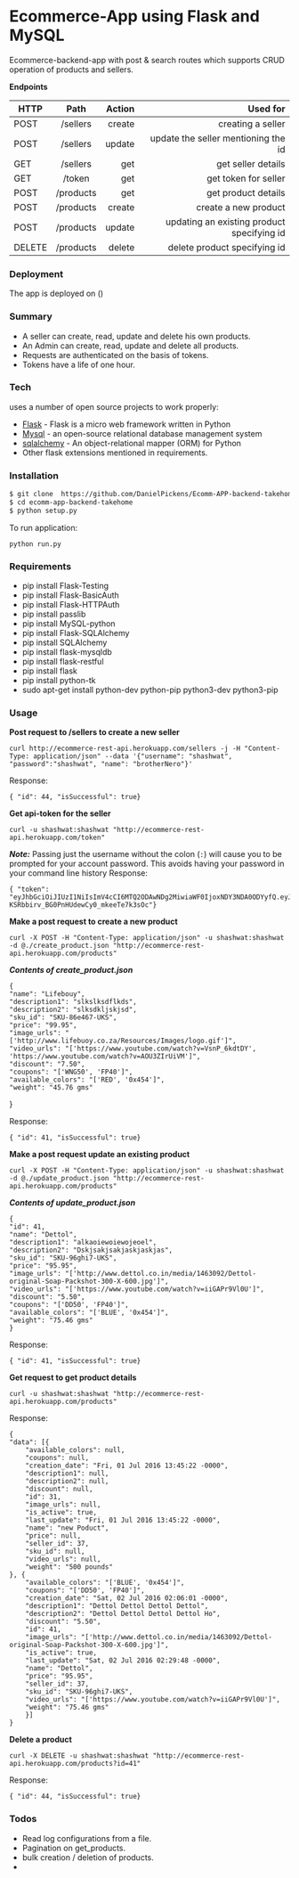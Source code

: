 # Ecommerce-App using Flask and MySQL

Ecommerce-backend-app with post & search routes which supports CRUD operation of products and sellers.

**Endpoints**

| HTTP     | Path           | Action  | Used for|
| ------------- |:-------------:| -----:|-----:|
| POST      | /sellers | create | creating a seller |
| POST      | /sellers      |   update |  update the seller mentioning the id |
| GET | /sellers      |    get |    get seller details |
| GET | /token      |    get |    get token for seller |
| POST      | /products | get | get product details |
| POST      | /products      |   create |  create a new product |
| POST | /products      |    update |    updating an existing product specifying id |
| DELETE | /products      |    delete |    delete product specifying id |

### Deployment
The app is deployed on ()

### Summary
- A seller can create, read, update and delete his own products.
- An Admin can create, read, update and delete all products.
- Requests are authenticated on the basis of tokens.
- Tokens have a life of one hour.

### Tech

 uses a number of open source projects to work properly:
* [Flask] - Flask is a micro web framework written in Python
* [Mysql] - an open-source relational database management system
* [sqlalchemy] - An object-relational mapper (ORM) for Python
* Other flask extensions mentioned in requirements.

### Installation


```sh
$ git clone  https://github.com/DanielPickens/Ecomm-APP-backend-takehome
$ cd ecomm-app-backend-takehome
$ python setup.py
```
To run application:
```
python run.py
```

### Requirements
* pip install Flask-Testing
* pip install Flask-BasicAuth
* pip install Flask-HTTPAuth
* pip install passlib
* pip install MySQL-python
* pip install Flask-SQLAlchemy
* pip install SQLAlchemy
* pip install flask-mysqldb
* pip install flask-restful
* pip install flask
* pip install python-tk
* sudo apt-get install python-dev python-pip python3-dev python3-pip





### Usage

**Post request to /sellers to create a new seller**

    curl http://ecommerce-rest-api.herokuapp.com/sellers -j -H "Content-Type: application/json" --data '{"username": "shashwat", "password":"shashwat", "name": "brotherNero"}'

Response:

    { "id": 44, "isSuccessful": true}

**Get api-token for the seller**

    curl -u shashwat:shashwat "http://ecommerce-rest-api.herokuapp.com/token"


***Note:*** Passing just the username without the colon (`:`) will cause you to be prompted for your account password. This avoids having your password in your command line history
Response:

    { "token": "eyJhbGciOiJIUzI1NiIsImV4cCI6MTQ2ODAwNDg2MiwiaWF0IjoxNDY3NDA0ODYyfQ.eyJpZCI6Mzd9.bxhrdVc-KSRbbirv_BG0PnHUdewCy0_mkeeTe7k3sOc"}


**Make a post request to create a new product**

    curl -X POST -H "Content-Type: application/json" -u shashwat:shashwat -d @./create_product.json "http://ecommerce-rest-api.herokuapp.com/products" 

***Contents of create_product.json***

    {
	"name": "Lifebouy",
	"description1": "slkslksdflkds",
	"description2": "slksdkljskjsd",
	"sku_id": "SKU-86e467-UKS",
	"price": "99.95",
	"image_urls": "['http://www.lifebuoy.co.za/Resources/Images/logo.gif']",
	"video_urls": "['https://www.youtube.com/watch?v=VsnP_6kdtDY', 'https://www.youtube.com/watch?v=AOU3ZIrUiVM']",
	"discount": "7.50",
	"coupons": "['WNG50', 'FP40']",
	"available_colors": "['RED', '0x454']",
	"weight": "45.76 gms"
}

Response:

    { "id": 41, "isSuccessful": true}

**Make a post request update an existing product**

    curl -X POST -H "Content-Type: application/json" -u shashwat:shashwat -d @./update_product.json "http://ecommerce-rest-api.herokuapp.com/products" 

***Contents of update_product.json***

    {
    "id": 41,
    "name": "Dettol",
    "description1": "alkaoiewoiewojeoel",
    "description2": "Dskjsakjsakjaskjaskjas",
    "sku_id": "SKU-96ghi7-UKS",
    "price": "95.95",
    "image_urls": "['http://www.dettol.co.in/media/1463092/Dettol-original-Soap-Packshot-300-X-600.jpg']",
    "video_urls": "['https://www.youtube.com/watch?v=iiGAPr9Vl0U']",
    "discount": "5.50",
    "coupons": "['DD50', 'FP40']",
    "available_colors": "['BLUE', '0x454']",
    "weight": "75.46 gms" 
    }

Response:

    { "id": 41, "isSuccessful": true}
    
**Get request to get product details**

    curl -u shashwat:shashwat "http://ecommerce-rest-api.herokuapp.com/products"

Response:

    {
	"data": [{
		"available_colors": null,
		"coupons": null,
		"creation_date": "Fri, 01 Jul 2016 13:45:22 -0000",
		"description1": null,
		"description2": null,
		"discount": null,
		"id": 31,
		"image_urls": null,
		"is_active": true,
		"last_update": "Fri, 01 Jul 2016 13:45:22 -0000",
		"name": "new Poduct",
		"price": null,
		"seller_id": 37,
		"sku_id": null,
		"video_urls": null,
		"weight": "500 pounds"
	}, {
		"available_colors": "['BLUE', '0x454']",
		"coupons": "['DD50', 'FP40']",
		"creation_date": "Sat, 02 Jul 2016 02:06:01 -0000",
		"description1": "Dettol Dettol Dettol Dettol",
		"description2": "Dettol Dettol Dettol Dettol Ho",
		"discount": "5.50",
		"id": 41,
		"image_urls": "['http://www.dettol.co.in/media/1463092/Dettol-original-Soap-Packshot-300-X-600.jpg']",
		"is_active": true,
		"last_update": "Sat, 02 Jul 2016 02:29:48 -0000",
		"name": "Dettol",
		"price": "95.95",
		"seller_id": 37,
		"sku_id": "SKU-96ghi7-UKS",
		"video_urls": "['https://www.youtube.com/watch?v=iiGAPr9Vl0U']",
		"weight": "75.46 gms"
	    }]
    }
    
**Delete a product**

    curl -X DELETE -u shashwat:shashwat "http://ecommerce-rest-api.herokuapp.com/products?id=41" 

Response:

    { "id": 44, "isSuccessful": true}

### Todos
 - Read log configurations from a file.
 - Pagination on get_products.
 - bulk creation / deletion of products.
 - 


[//]: # (These are reference links used in the body of this note and get stripped out when the markdown processor does its job. There is no need to format nicely because it shouldn't be seen. Thanks SO - http://stackoverflow.com/questions/4823468/store-comments-in-markdown-syntax)


   [Flask]: <http://flask.pocoo.org/>
   [Mysql]: <https://www.mysql.com/>
   [Sqlalchemy]: <http://www.sqlalchemy.org/>
  


